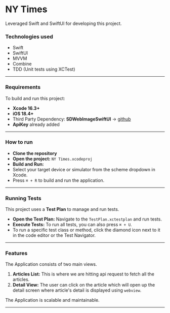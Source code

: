 # NY Times

Leveraged Swift and SwiftUI for developing this project.

### Technologies used

* Swift
* SwiftUI
* MVVM
* Combine
* TDD (Unit tests using XCTest)

---

### Requirements

To build and run this project:

* **Xcode 16.3+**
* **iOS 18.4+**
* Third Party Dependency: **SDWebImageSwiftUI**  -> [github](https://github.com/SDWebImage/SDWebImageSwiftUI)
* **ApiKey** already added


---

### How to run

* **Clone the repository**
* **Open the project:** `NY Times.xcodeproj`
* **Build and Run:**
* Select your target device or simulator from the scheme dropdown in Xcode.
* Press `⌘ + R` to build and run the application.

---

### Running Tests

This project uses a **Test Plan** to manage and run tests.

* **Open the Test Plan:** Navigate to the `TestPlan.xctestplan` and run tests.
* **Execute Tests:** To run all tests, you can also press `⌘ + U`.
* To run a specific test class or method, click the diamond icon next to it in the code editor or the Test Navigator.

---

### Features

The Application consists of two main views.
1. **Articles List:** This is where we are hitting api request to fetch all the articles.
2. **Detail View:** The user can click on the article which will open up the detail screen where article's detail is displayed using `webview`. 

The Application is scalable and maintainable. 


-----
